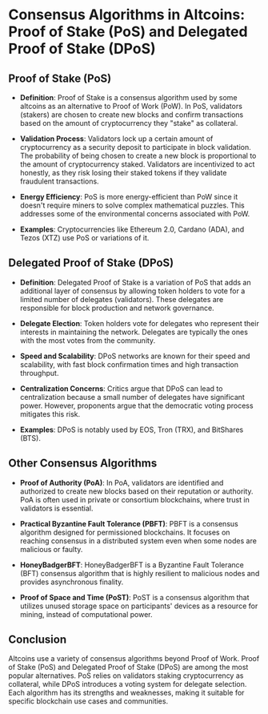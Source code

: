 # Consensus Algorithms in Altcoins: Proof of Stake (PoS) and Delegated Proof of Stake (DPoS)

## Proof of Stake (PoS)

- **Definition**: Proof of Stake is a consensus algorithm used by some altcoins as an alternative to Proof of Work (PoW). In PoS, validators (stakers) are chosen to create new blocks and confirm transactions based on the amount of cryptocurrency they "stake" as collateral.

- **Validation Process**: Validators lock up a certain amount of cryptocurrency as a security deposit to participate in block validation. The probability of being chosen to create a new block is proportional to the amount of cryptocurrency staked. Validators are incentivized to act honestly, as they risk losing their staked tokens if they validate fraudulent transactions.

- **Energy Efficiency**: PoS is more energy-efficient than PoW since it doesn't require miners to solve complex mathematical puzzles. This addresses some of the environmental concerns associated with PoW.

- **Examples**: Cryptocurrencies like Ethereum 2.0, Cardano (ADA), and Tezos (XTZ) use PoS or variations of it.

## Delegated Proof of Stake (DPoS)

- **Definition**: Delegated Proof of Stake is a variation of PoS that adds an additional layer of consensus by allowing token holders to vote for a limited number of delegates (validators). These delegates are responsible for block production and network governance.

- **Delegate Election**: Token holders vote for delegates who represent their interests in maintaining the network. Delegates are typically the ones with the most votes from the community.

- **Speed and Scalability**: DPoS networks are known for their speed and scalability, with fast block confirmation times and high transaction throughput.

- **Centralization Concerns**: Critics argue that DPoS can lead to centralization because a small number of delegates have significant power. However, proponents argue that the democratic voting process mitigates this risk.

- **Examples**: DPoS is notably used by EOS, Tron (TRX), and BitShares (BTS).

## Other Consensus Algorithms

- **Proof of Authority (PoA)**: In PoA, validators are identified and authorized to create new blocks based on their reputation or authority. PoA is often used in private or consortium blockchains, where trust in validators is essential.

- **Practical Byzantine Fault Tolerance (PBFT)**: PBFT is a consensus algorithm designed for permissioned blockchains. It focuses on reaching consensus in a distributed system even when some nodes are malicious or faulty.

- **HoneyBadgerBFT**: HoneyBadgerBFT is a Byzantine Fault Tolerance (BFT) consensus algorithm that is highly resilient to malicious nodes and provides asynchronous finality.

- **Proof of Space and Time (PoST)**: PoST is a consensus algorithm that utilizes unused storage space on participants' devices as a resource for mining, instead of computational power.

## Conclusion

Altcoins use a variety of consensus algorithms beyond Proof of Work. Proof of Stake (PoS) and Delegated Proof of Stake (DPoS) are among the most popular alternatives. PoS relies on validators staking cryptocurrency as collateral, while DPoS introduces a voting system for delegate selection. Each algorithm has its strengths and weaknesses, making it suitable for specific blockchain use cases and communities.
